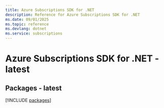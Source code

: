```yaml
---
title: Azure Subscriptions SDK for .NET
description: Reference for Azure Subscriptions SDK for .NET
ms.date: 09/01/2025
ms.topic: reference
ms.devlang: dotnet
ms.service: subscriptions
---
```

# Azure Subscriptions SDK for .NET - latest
## Packages - latest
[!INCLUDE [packages](subscriptions-index.md)]